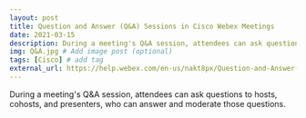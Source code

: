 ```yaml
---
layout: post
title: Question and Answer (Q&A) Sessions in Cisco Webex Meetings
date: 2021-03-15
description: During a meeting's Q&A session, attendees can ask questions to hosts, cohosts, and presenters, who can answer and moderate those questions. # Add post description (optional)
img: Q&A.jpg # Add image post (optional)
tags: [Cisco] # add tag
external_url: https://help.webex.com/en-us/nakt8px/Question-and-Answer-Q-A-Sessions-in-Cisco-Webex-Meetings
---
```

During a meeting's Q&A session, attendees can ask questions to hosts, cohosts, and presenters, who can answer and moderate those questions.
